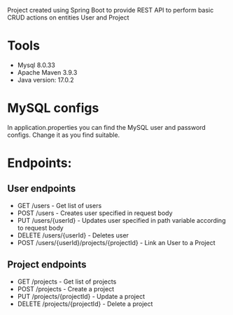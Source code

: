 Project created using Spring Boot to provide REST API to perform basic CRUD actions on entities User and Project

# Tools
- Mysql 8.0.33
- Apache Maven 3.9.3
- Java version: 17.0.2

# MySQL configs
In application.properties you can find the MySQL user and password configs. Change it as you find suitable.


# Endpoints:

## User endpoints
- GET /users  -  Get list of users
- POST /users - Creates user specified in request body
- PUT  /users/{userId} - Updates user specified in path variable according to request body
- DELETE /users/{userId} - Deletes user
- POST /users/{userId}/projects/{projectId} - Link an User to a Project

## Project endpoints
- GET /projects - Get list of projects
- POST /projects - Create a project
- PUT /projects/{projectId} - Update a project
- DELETE /projects/{projectId} - Delete a project


